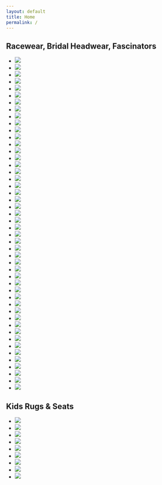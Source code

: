```yaml
---
layout: default
title: Home
permalink: /
---
```


<h2>Racewear, Bridal Headwear, Fascinators</h2>
<div id="gallery1" class="gallery">
  <ul>
    <li><a href="/photos/2012/large/img_8467.jpg"><img src="/photos/2012/small/img_8467.jpg"></a></li>
    <li><a href="/photos/2012/large/img_8474.jpg"><img src="/photos/2012/small/img_8474.jpg"></a></li>
    <li><a href="/photos/2012/large/img_8483.jpg"><img src="/photos/2012/small/img_8483.jpg"></a></li>
    <li><a href="/photos/2012/large/img_8488.jpg"><img src="/photos/2012/small/img_8488.jpg"></a></li>
    <li><a href="/photos/2012/large/img_8490.jpg"><img src="/photos/2012/small/img_8490.jpg"></a></li>
    <li><a href="/photos/2012/large/img_8494.jpg"><img src="/photos/2012/small/img_8494.jpg"></a></li>
    <li><a href="/photos/2012/large/img_8496.jpg"><img src="/photos/2012/small/img_8496.jpg"></a></li>
    <li><a href="/photos/2012/large/img_8513.jpg"><img src="/photos/2012/small/img_8513.jpg"></a></li>
    <li><a href="/photos/2012/large/img_8515.jpg"><img src="/photos/2012/small/img_8515.jpg"></a></li>
    <li><a href="/photos/2012/large/img_8521.jpg"><img src="/photos/2012/small/img_8521.jpg"></a></li>
    <li><a href="/photos/2012/large/img_8524.jpg"><img src="/photos/2012/small/img_8524.jpg"></a></li>
    <li><a href="/photos/2012/large/img_8527.jpg"><img src="/photos/2012/small/img_8527.jpg"></a></li>
    <li><a href="/photos/2012/large/img_8530.jpg"><img src="/photos/2012/small/img_8530.jpg"></a></li>
    <li><a href="/photos/2012/large/img_8533.jpg"><img src="/photos/2012/small/img_8533.jpg"></a></li>
    <li><a href="/photos/2012/large/img_8535.jpg"><img src="/photos/2012/small/img_8535.jpg"></a></li>
    <li><a href="/photos/2012/large/img_8537.jpg"><img src="/photos/2012/small/img_8537.jpg"></a></li>
    <li><a href="/photos/2012/large/img_8543.jpg"><img src="/photos/2012/small/img_8543.jpg"></a></li>
    <li><a href="/photos/2012/large/img_8546.jpg"><img src="/photos/2012/small/img_8546.jpg"></a></li>
    <li><a href="/photos/2012/large/img_8548.jpg"><img src="/photos/2012/small/img_8548.jpg"></a></li>
    <li><a href="/photos/2012/large/img_8551.jpg"><img src="/photos/2012/small/img_8551.jpg"></a></li>
    <li><a href="/photos/2012/large/img_8554.jpg"><img src="/photos/2012/small/img_8554.jpg"></a></li>
    <li><a href="/photos/2012/large/img_8566.jpg"><img src="/photos/2012/small/img_8566.jpg"></a></li>
    <li><a href="/photos/2012/large/img_8576.jpg"><img src="/photos/2012/small/img_8576.jpg"></a></li>
    <li><a href="/photos/2012/large/img_8587.jpg"><img src="/photos/2012/small/img_8587.jpg"></a></li>
    <li><a href="/photos/2012/large/img_8588.jpg"><img src="/photos/2012/small/img_8588.jpg"></a></li>
    <li><a href="/photos/large/08-wagga-gold-cup.jpg"><img src="/photos/small/08-wagga-gold-cup.jpg"></a></li>
    <li><a href="/photos/large/dsc03724.jpg"><img src="/photos/small/dsc03724.jpg"></a></li>
    <li><a href="/photos/large/dsc03725.jpg"><img src="/photos/small/dsc03725.jpg"></a></li>
    <li><a href="/photos/large/dsc03726.jpg"><img src="/photos/small/dsc03726.jpg"></a></li>
    <li><a href="/photos/large/dsc03739.jpg"><img src="/photos/small/dsc03739.jpg"></a></li>
    <li><a href="/photos/large/dsc03963.jpg"><img src="/photos/small/dsc03963.jpg"></a></li>
    <li><a href="/photos/large/dsc04273.jpg"><img src="/photos/small/dsc04273.jpg"></a></li>
    <li><a href="/photos/large/dsc04338.jpg"><img src="/photos/small/dsc04338.jpg"></a></li>
    <li><a href="/photos/large/dsc04344.jpg"><img src="/photos/small/dsc04344.jpg"></a></li>
    <li><a href="/photos/large/dsc05689.jpg"><img src="/photos/small/dsc05689.jpg"></a></li>
    <li><a href="/photos/large/gold-cup-08.jpg"><img src="/photos/small/gold-cup-08.jpg"></a></li>
    <li><a href="/photos/large/mel-wagga-feather-fascinator-08.jpg"><img src="/photos/small/mel-wagga-feather-fascinator-08.jpg"></a></li>
    <li><a href="/photos/large/wagga-gold-cup-08.jpg"><img src="/photos/small/wagga-gold-cup-08.jpg"></a></li>
    <li><a href="/photos/large/wagga-gold-cup-2008.jpg"><img src="/photos/small/wagga-gold-cup-2008.jpg"></a></li>
    <li><a href="/photos/hats/large/amanda-camera-dec-07-029.jpg"><img src="/photos/hats/small/amanda-camera-dec-07-029.jpg"></a></li>
    <li><a href="/photos/hats/large/dec2009-1268.jpg"><img src="/photos/hats/small/dec2009-1268.jpg"></a></li>
    <li><a href="/photos/hats/large/dec2009-1274.jpg"><img src="/photos/hats/small/dec2009-1274.jpg"></a></li>
    <li><a href="/photos/hats/large/dec2009-1275.jpg"><img src="/photos/hats/small/dec2009-1275.jpg"></a></li>
    <li><a href="/photos/hats/large/dec2009-1277.jpg"><img src="/photos/hats/small/dec2009-1277.jpg"></a></li>
    <li><a href="/photos/hats/large/dec2009-1279.jpg"><img src="/photos/hats/small/dec2009-1279.jpg"></a></li>
    <li><a href="/photos/hats/large/dec2009-1288.jpg"><img src="/photos/hats/small/dec2009-1288.jpg"></a></li>
    <li><a href="/photos/hats/large/dec2009-1291.jpg"><img src="/photos/hats/small/dec2009-1291.jpg"></a></li>
    <li><a href="/photos/hats/large/dec2009-299.jpg"><img src="/photos/hats/small/dec2009-299.jpg"></a></li>
  </ul>
</div>

<h2>Kids Rugs &amp; Seats</h2>
<div id="gallery2" class="gallery">
  <ul>
    <li><a href="/photos/poofs/large/xmas-2008-037.jpg"><img src="/photos/poofs/small/xmas-2008-037.jpg"></a></li>
    <li><a href="/photos/poofs/large/xmas-2008-042.jpg"><img src="/photos/poofs/small/xmas-2008-042.jpg"></a></li>
    <li><a href="/photos/poofs/large/xmas-2008-045.jpg"><img src="/photos/poofs/small/xmas-2008-045.jpg"></a></li>
    <li><a href="/photos/poofs/large/xmas-2008-048.jpg"><img src="/photos/poofs/small/xmas-2008-048.jpg"></a></li>
    <li><a href="/photos/poofs/large/xmas-2008-052.jpg"><img src="/photos/poofs/small/xmas-2008-052.jpg"></a></li>
    <li><a href="/photos/poofs/large/xmas-2008-053.jpg"><img src="/photos/poofs/small/xmas-2008-053.jpg"></a></li>
    <li><a href="/photos/poofs/large/xmas-2008-057.jpg"><img src="/photos/poofs/small/xmas-2008-057.jpg"></a></li>
    <li><a href="/photos/poofs/large/xmas-2008-059.jpg"><img src="/photos/poofs/small/xmas-2008-059.jpg"></a></li>
    <li><a href="/photos/poofs/large/xmas-2008-060.jpg"><img src="/photos/poofs/small/xmas-2008-060.jpg"></a></li>
  </ul>
</div>